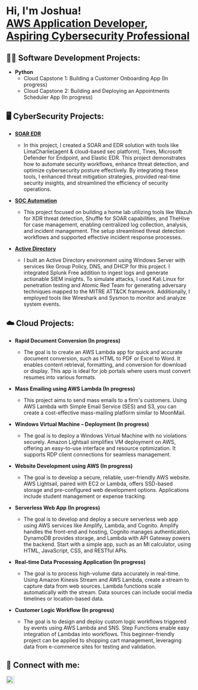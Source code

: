 <h1>Hi, I'm Joshua! <br/><a href="https://github.com/Joshugoi"> AWS Application Developer</a>, <a href="www.linkedin.com/in/joshua-banh"> Aspiring Cybersecurity Professional</a>

<h2>👨‍💻 Software Development Projects:</h2>

- <b>Python</b>
  - Cloud Capstone 1: Building a Customer Onboarding App (In progress)
  - Cloud Capstone 2: Building and Deploying an Appointments Scheduler App (In progress) 


<h2>🖥️ CyberSecurity Projects:</h2>

  - <b>[SOAR EDR](https://github.com/Joshugoi/SOAR-EDR)</b>
    - In this project, I created a SOAR and EDR solution with tools like LimaCharlie(agent & cloud-based sec platform), Tines, Microsoft Defender for Endpoint, and Elastic EDR. This project demonstrates how to automate security workflows, enhance threat detection, and optimize cybersecurity posture effectively. By integrating these tools, I enhanced threat mitigation strategies, provided real-time security insights, and streamlined the efficiency of security operations. 


  - <b>[SOC Automation](https://github.com/Joshugoi/SOC-Automation-Project)</b>
    - This project focused on building a home lab utilizing tools like Wazuh for XDR threat detection, Shuffle for SOAR capabilities, and TheHive for case management, enabling centralized log collection, analysis, and incident management. The setup streamlined threat detection workflows and supported effective incident response processes. 

  - <b>[Active Directory](https://github.com/Joshugoi/Active-Directory-Project)</b>
    - I built an Active Directory environment using Windows Server with services like Group Policy, DNS, and DHCP for this project. I integrated Splunk Free addition to ingest logs and generate actionable SIEM insights. To simulate attacks, I used Kali Linux for penetration testing and Atomic Red Team for generating adversary techniques mapped to the MITRE ATT&CK framework. Additionally, I employed tools like Wireshark and Sysmon to monitor and analyze system events.

<h2>☁️ Cloud Projects:</h2>

  - <b> Rapid Document Conversion (In progress)  </b> 
    - The goal is to create an AWS Lambda app for quick and accurate document conversion, such as HTML to PDF or Excel to Word. It enables content retrieval, formatting, and conversion for download or display. This app is ideal for job portals where users must convert resumes into various formats.
      
  - <b> Mass Emailing using AWS Lambda (In progress) </b>
    - This project aims to send mass emails to a firm's customers. Using AWS Lambda with Simple Email Service (SES) and S3, you can create a cost-effective mass-mailing platform similar to MoonMail.
  
  - <b> Windows Virtual Machine – Deployment (In progress)  </b>
    - The goal is to deploy a Windows Virtual Machine with no violations securely. Amazon Lightsail simplifies VM deployment on AWS, offering an easy-to-use interface and resource optimization. It supports RDP client connections for seamless management.
  
  - <b> Website Development using AWS (In progress) </b>
    - The goal is to develop a secure, reliable, user-friendly AWS website. AWS Lightsail, paired with EC2 or Lambda, offers SSD-based storage and pre-configured web development options. Applications include student management or expense tracking.
      
  - <b> Serverless Web App (In progress) </b>
    - The goal is to develop and deploy a secure serverless web app using AWS services like Amplify, Lambda, and Cognito. Amplify handles the front-end and hosting, Cognito manages authentication, DynamoDB provides storage, and Lambda with API Gateway powers the backend. Start with a simple app, such as an MI calculator, using HTML, JavaScript, CSS, and RESTful APIs.

  - <b> Real-time Data Processing Application (In progress) </b>
    - The goal is to process high-volume data accurately in real-time. Using Amazon Kinesis Stream and AWS Lambda, create a stream to capture data from web sources. Lambda functions scale automatically with the stream. Data sources can include social media timelines or location-based data.

  - <b> Customer Logic Workflow (In progress) </b>
    - The goal is to design and deploy custom logic workflows triggered by events using AWS Lambda and SNS. Step Functions enable easy integration of Lambdas into workflows. This beginner-friendly project can be applied to shopping cart management, leveraging data from e-commerce sites for testing and validation.

<h2> 🤳 Connect with me:</h2>

[<img align="left" alt="JoshuaBanh | LinkedIn" width="22px" src="https://cdn.jsdelivr.net/npm/simple-icons@v3/icons/linkedin.svg" />][linkedin]

[linkedin]: https://www.linkedin.com/in/joshua-banh
